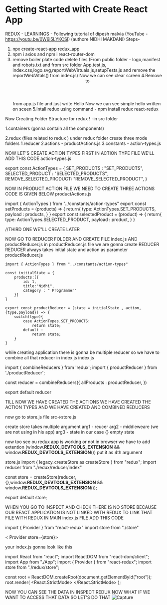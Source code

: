 # Getting Started with Create React App
REDUX - LEARNINGS - Following tutorial of dipesh malvia (YouTube - https://youtu.be/0W6i5LYKCSI) (authore NIDHI MAKDANI)
Steps- 
1. npx create-react-app redux_app
2. npm i axios and  npm i react-router-dom
3. remove boiler plate code 
delete files (From public folder - logo,manifest and robots.txt and from src folder App.test.js, index.css,logo.svg,reportWebVirtuals.js,setupTests.js and remove the reportWebVitals() from index.js) Now we can see clear screen 
4.Remove <header>to</header> from app.js file and just write Hello Now we can see simple hello written on sceen 
5.Intall redux using command - npm install redux react-redux

Now Creating Folder Structure for redux !
-in src folder

1.containers (gonna contain all the components)

2.redux (files related to redux )
under redux folder create three mode folders 
1.reducer 
2.actions - productActions.js
3.constants - action-types.js

NOW LET'S CREATE ACTION TYPES FIRST IN ACTION TYPE FILE WE'LL ADD THIS CODE 
action-types.js 

export const ActionTypes = {
    SET_PRODUCTS : "SET_PRODUCTS",
    SELECTED_PRODUCT : "SELECTED_PRODUCTS",
    REMOVE_SELECTED_PRODUCT: "REMOVE_SELECTED_PRODUCT",
}

NOW IN PRODUCT ACTION FILE WE NEED TO CREATE THREE ACTIONS CODE IS GIVEN BELOW 
productActions.js

import { ActionTypes } from "../constants/action-types"
export const setProducts = (products) => {
    return{
        type: ActionTypes.SET_PRODUCTS,
        payload : products, 
    }
}
export const selectedProduct = (product) => {
    return{
        type: ActionTypes.SELECTED_PRODUCT,
        payload : product, 
    }
}

//THIRD ONE WE"LL CREATE LATER 

NOW GO TO REDUCER FOLDER AND CREATE FILE index.js AND productReducer.js 
in productReducer.js file we are gonna create REDUCER REDUCER always takes initial state and action as parameter 
productReducer.js 

    import { ActionTypes } from "../constants/action-types"

    const initialState = {
        products:[{
            id: 1,
            title:"Nidhi",
            category : " Programmer"
        }]
    }

    export const productReducer = (state = initialState , action,{type,payload}) => {
        switch(type){
            case ActionTypes.SET_PRODUCTS:
                return state;
            default :
                return state;
        }
    }

while creating application there is gonna be multiple reducer so we have to combine all that reducer in index.js 
index.js 

import { combineReducers } from 'redux';
import { productReducer } from './productReducer';

const reducer = combineReducers({
    allProducts : productReducer, 
})

export default reducer 

TILL NOW WE HAVE CREATED THE ACTIONS WE HAVE CREATED THE ACTION TYPES AND WE HAVE CREATED AND COMBINED REDUCERS 

now go to store.js file src->store.js 

create store takes multiple argument 
arg1 - reucer 
arg2 - middleweare (we are not using in his app)
arg3 - state in our case {} empty state 

now too see ou redux app is working or not in browser we have to add extention (window.__REDUX_DEVTOOLS_EXTENSION__ && window.__REDUX_DEVTOOLS_EXTENSION__()) put it as 4th argument 

store.js
import { legacy_createStore as createStore } from "redux";
import reducer from "./redux/reducer/index"

const store = createStore(reducer,{},window.__REDUX_DEVTOOLS_EXTENSION__ && window.__REDUX_DEVTOOLS_EXTENSION__());

export default store; 

WHEN YOU GO TO INSPECT AND CHECK THERE IS NO STORE BECAUSE OUR REACT APPLICATION IS NOT LINKED WITH REDUX TO LINK THAT FILE WITH REDUX IN MAIN index.js FILE ADD THIS CODE 

import { Provider } from "react-redux"
import store from "./store"

< Provider store={store}><App /> </Provider>

your index.js gonna look like this 

import React from "react";
import ReactDOM from "react-dom/client";
import App from "./App";
import { Provider } from "react-redux";
import store from "./redux/store";

const root = ReactDOM.createRoot(document.getElementById("root"));
root.render(
  <React.StrictMode>
    <Provider store={store}>
      <App />
    </Provider>
  </React.StrictMode>
);


NOW YOU CAN SEE THE DATA IN INSPECT REDUX NOW WHAT IF WE WANT TO ACCESS THAT DATA SO LET'S DO THAT ![Capture](https://user-images.githubusercontent.com/50043246/173302076-868449ed-aad3-451e-aca5-a0bc5c34a5f6.PNG)

